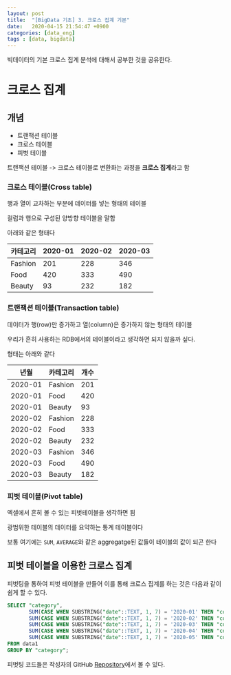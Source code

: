 ```yaml
---
layout: post
title:  "[BigData 기초] 3. 크로스 집계 기본"
date:   2020-04-15 21:54:47 +0900
categories: [data_eng]
tags : [data, bigdata]
---
```


빅데이터의 기본 크로스 집계 분석에 대해서 공부한 것을 공유한다.

<!--more-->

# 크로스 집계
## 개념
- 트랜잭션 테이블
- 크로스 테이블
- 피벗 테이블

트랜잭션 테이블 -> 크로스 테이블로 변환화는 과정을 **크로스 집계**라고 함

### 크로스 테이블(Cross table)
행과 열이 교차하는 부분에 데이터를 넣는 형태의 테이블

컬럼과 행으로 구성된 양방향 테이블을 말함

아래와 같은 형태다

|카테고리|2020-01|2020-02|2020-03|
|---|---|---|---|
|Fashion|201|228|346|
|Food|420|333|490|
|Beauty|93|232|182|

### 트랜잭션 테이블(Transaction table)
데이터가 행(row)만 증가하고 열(column)은 증가하지 않는 형태의 테이블

우리가 흔히 사용하는 RDB에서의 테이블이라고 생각하면 되지 않을까 싶다.

형태는 아래와 같다

|년월|카테고리|개수|
|---|---|---|
|2020-01|Fashion|201|
|2020-01|Food|420|
|2020-01|Beauty|93|
|2020-02|Fashion|228|
|2020-02|Food|333|
|2020-02|Beauty|232|
|2020-03|Fashion|346|
|2020-03|Food|490|
|2020-03|Beauty|182|

### 피벗 테이블(Pivot table)
엑셀에서 흔히 볼 수 있는 피벗테이블을 생각하면 됨

광범위한 테이블의 데이터를 요약하는 통계 테이블이다

보통 여기에는 `SUM`, `AVERAGE`와 같은 aggregatge된 값들이 테이블의 값이 되곤 한다

## 피벗 테이블을 이용한 크로스 집계
피벗팅을 통하여 피벗 테이블을 만들어 이를 통해 크로스 집계를 하는 것은 다음과 같이 쉽게 할 수 있다.

```sql
SELECT "category",
       SUM(CASE WHEN SUBSTRING("date"::TEXT, 1, 7) = '2020-01' THEN "count" ELSE 0 END) AS "JAN",
       SUM(CASE WHEN SUBSTRING("date"::TEXT, 1, 7) = '2020-02' THEN "count" ELSE 0 END) AS "FEB",
       SUM(CASE WHEN SUBSTRING("date"::TEXT, 1, 7) = '2020-03' THEN "count" ELSE 0 END) AS "MAR",
       SUM(CASE WHEN SUBSTRING("date"::TEXT, 1, 7) = '2020-04' THEN "count" ELSE 0 END) AS "APR",
       SUM(CASE WHEN SUBSTRING("date"::TEXT, 1, 7) = '2020-05' THEN "count" ELSE 0 END) AS "MAY"
FROM data1
GROUP BY "category";
```

피벗팅 코드들은 작성자의 GitHub [Repository](https://github.com/loustler/massemble/tree/master/data-eng/pivot)에서 볼 수 있다.